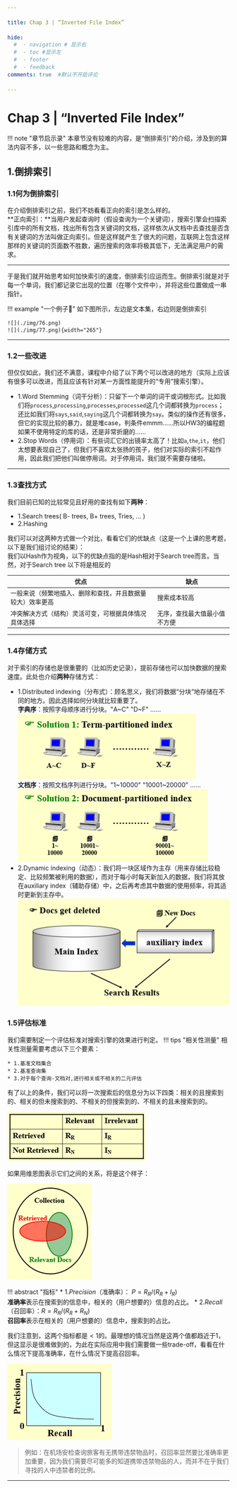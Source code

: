 ```yaml
---

title: Chap 3 | “Inverted File Index”

hide:
  #  - navigation # 显示右
  #  - toc #显示左
  #  - footer
  #  - feedback  
comments: true  #默认不开启评论

---
```

<h1 id="欢迎">Chap 3 | “Inverted File Index”</h1>
!!! note "章节启示录"
    本章节没有较难的内容，是“倒排索引”的介绍，涉及到的算法内容不多，以一些思路和概念为主。

## 1.倒排索引

### 1.1何为倒排索引
在介绍倒排索引之前，我们不妨看看正向的索引是怎么样的。  
**正向索引：**当用户发起查询时（假设查询为一个关键词），搜索引擎会扫描索引库中的所有文档，找出所有包含关键词的文档，这样依次从文档中去查找是否含有关键词的方法叫做正向索引。但是这样就产生了很大的问题，互联网上包含这样那样的关键词的页面数不胜数，遍历搜索的效率将极其低下，无法满足用户的需求。    
<hr></hr> 
于是我们就开始思考如何加快索引的速度，倒排索引应运而生。倒排索引就是对于每一个单词，我们都记录它出现的位置（在哪个文件中），并将这些位置做成一串指针。

!!! example "一个例子🌰"
    如下图所示，左边是文本集，右边则是倒排索引  

    ![](./img/76.png)
    ![](./img/77.png){width="265"}

<hr></hr>

### 1.2一些改进
但仅仅如此，我们还不满意，课程中介绍了以下两个可以改进的地方（实际上应该有很多可以改进，而且应该有针对某一方面性能提升的“专用”搜索引擎）。 

*  1.Word Stemming（词干分析）：只留下一个单词的词干或词根形式。比如我们将`process`,`processing`,`processes`,`processed`这几个词都转换为`process`；还比如我们将`says`,`said`,`saying`这几个词都转换为`say`。类似的操作还有很多，但它的实现比较的暴力，就是堆case，判条件emmm……所以HW3的编程题如果不使用特定的库的话，还是非常折磨的……
*  2.Stop Words（停用词）：有些词汇它的出镜率太高了！比如`a`,`the`,`it`，他们太想要表现自己了，但我们不喜欢太张扬的孩子，他们对实际的索引不起作用，因此我们把他们叫做停用词。对于停用词，我们就不需要存储啦。
<hr></hr> 

### 1.3查找方式
我们目前已知的比较常见且好用的查找有如下**两种**：  

* 1.Search trees( B- trees, B+ trees, Tries, ... )
* 2.Hashing

我们可以对这两种方式做一个对比，看看它们的优缺点（这是一个上课的思考题，以下是我们组讨论的结果）：  
我们以Hash作为视角，以下的优缺点指的是Hash相对于Search tree而言。当然，对于Search tree 以下将是相反的

| **优点** | **缺点** |
|----------- | ---------- |
|一般来说（频繁地插入、删除和查找，并且数据量较大）效率更高|搜索成本较高 |
|冲突解决方式（结构）灵活可变，可根据具体情况具体选择| 无序，查找最大值最小值不方便|
<hr></hr> 

### 1.4存储方式
对于索引的存储也是很重要的（比如历史记录），提前存储也可以加快数据的搜索速度。此处也介绍**两种**存储方式：

* 1.Distributed indexing（分布式）：顾名思义，我们将数据“分块”地存储在不同的地方。因此选择如何分块就比较重要了。  
  **字典序**：按照字母顺序进行分块。"A~C" "D~F" ……   
  ![](./img/78.png)  
  **文档序**：按照文档序列进行分块。"1~10000" "10001~20000" ……    
  ![](./img/79.png)
* 2.Dynamic indexing（动态）：我们将一块区域作为主存（用来存储比较稳定、比较频繁被利用的数据），而对于每小时每天新加入的数据，我们将其放在auxiliary index（辅助存储）中，之后再考虑其中数据的使用频率，将其适时更新到主存中。  
![](./img/80.png)

### 1.5评估标准
我们需要制定一个评估标准对搜索引擎的效果进行判定。
!!! tips "相关性测量"
    相关性测量需要考虑以下三个要素：  

    * 1.基准文档集合  
    * 2.基准查询集  
    * 3.对于每个查询-文档对,进行相关或不相关的二元评估
有了以上的条件，我们可以将一次搜索后的信息分为以下四类：相关的且搜索到的、相关的但未搜索到的、不相关的但搜索到的、不相关的且未搜索到的。  

![](./img/81.png)

如果用维恩图表示它们之间的关系，将是这个样子：  

![](./img/82.png)

!!! abstract "指标"
    * 1.$Precision$（准确率）： $P=R_R/(R_R+I_R)$  
    **准确率**表示在搜索到的信息中，相关的（用户想要的）信息的占比。 
    * 2.$Recall$（召回率）：$R=R_R/(R_R+R_N)$   
    **召回率**表示在相关的（用户想要的）信息中，搜索到的占比。  

我们注意到，这两个指标都是$\lt1$的。最理想的情况当然是这两个值都趋近于$1$，但这显示是很难做到的，为此在实际应用中我们需要做一些trade-off，看看在什么情况下提高准确率，在什么情况下提高召回率。  

![](./img/83.png)

>例如：在机场安检查询旅客有无携带违禁物品时，召回率显然要比准确率更加重要，因为我们需要尽可能多的知道携带违禁物品的人，而并不在乎我们寻找的人中违禁者的比例。
<hr></hr>